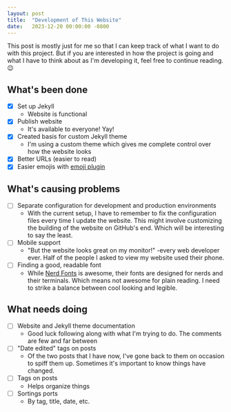 ```yaml
---
layout: post
title:  "Development of This Website"
date:   2023-12-20 00:00:00 -0800
---
```


This post is mostly just for me so that I can keep track of what I want to do with this project. But if you are interested in how the project is going and what I have to think about as I'm developing it, feel free to continue reading. :wink:
## What's been done
- [x] Set up Jekyll
  - Website is functional
- [x] Publish website
  - It's available to everyone! Yay!
- [x] Created basis for custom Jekyll theme
  - I'm using a custom theme which gives me complete control over how the website looks
- [x] Better URLs (easier to read)
- [x] Easier emojis with [emoji plugin](https://github.com/jekyll/jemoji)

## What's causing problems
- [ ] Separate configuration for development and production environments
  - With the current setup, I have to remember to fix the configuration files every time I update the website. This might involve customizing the building of the website on GitHub's end. Which will be interesting to say the least.
- [ ] Mobile support
  - "But the website looks great on my monitor!" -every web developer ever. Half of the people I asked to view my website used their phone.
- [ ] Finding a good, readable font
  - While [Nerd Fonts](https://www.nerdfonts.com/) is awesome, their fonts are designed for nerds and their terminals. Which means not awesome for plain reading. I need to strike a balance between cool looking and legible.

## What needs doing
- [ ] Website and Jekyll theme documentation
  - Good luck following along with what I'm trying to do. The comments are few and far between
- [ ] "Date edited" tags on posts
  - Of the two posts that I have now, I've gone back to them on occasion to spiff them up. Sometimes it's important to know things have changed.
- [ ] Tags on posts
  - Helps organize things
- [ ] Sortings ports
  - By tag, title, date, etc.